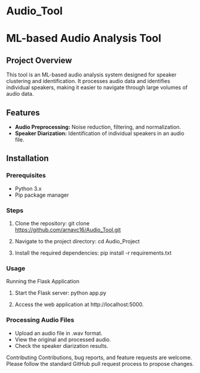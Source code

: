 # Audio_Tool

# ML-based Audio Analysis Tool

## Project Overview
This tool is an ML-based audio analysis system designed for speaker clustering and identification. It processes audio data and identifies individual speakers, making it easier to navigate through large volumes of audio data.

## Features
- **Audio Preprocessing:** Noise reduction, filtering, and normalization.
- **Speaker Diarization:** Identification of individual speakers in an audio file.

## Installation

### Prerequisites
- Python 3.x
- Pip package manager

### Steps
1. Clone the repository:
   git clone https://github.com/arnavc16/Audio_Tool.git

2. Navigate to the project directory:
   cd Audio_Project
   
3. Install the required dependencies:
   pip install -r requirements.txt
   
### Usage

Running the Flask Application

1. Start the Flask server:
python app.py

2. Access the web application at http://localhost:5000.
   
### Processing Audio Files
- Upload an audio file in .wav format.
- View the original and processed audio.
- Check the speaker diarization results.

Contributing
Contributions, bug reports, and feature requests are welcome. Please follow the standard GitHub pull request process to propose changes.
